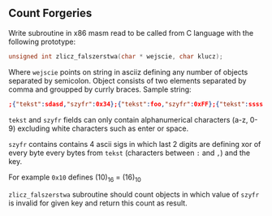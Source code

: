 ## Count Forgeries

Write subroutine in x86 masm read to be called from C language with the following prototype:

```c
unsigned int zlicz_falszerstwa(char * wejscie, char klucz);
```

Where `wejscie` points on string in asciiz defining any number of objects separated by semicolon. Object consists of two elements separated by comma and groupped by currly braces. Sample string:

```json
;{"tekst":sdasd,"szyfr":0x34};{"tekst":foo,"szyfr":0xFF};{"tekst":ssss,"szyfr":0x47};
```

`tekst` and `szyfr` fields can only contain alphanumerical characters (a-z, 0-9) excluding white characters such as enter or space.

`szyfr` contains contains 4 ascii sigs in which last 2 digits are defining xor of every byte every bytes from `tekst` (characters between `:` and `,`) and the key.

For example `0x10` defines (10)<sub>16</sub> = (16)<sub>10</sub>

`zlicz_falszerstwa` subroutine should count objects in which value of `szyfr` is invalid for given key and return this count as result.
